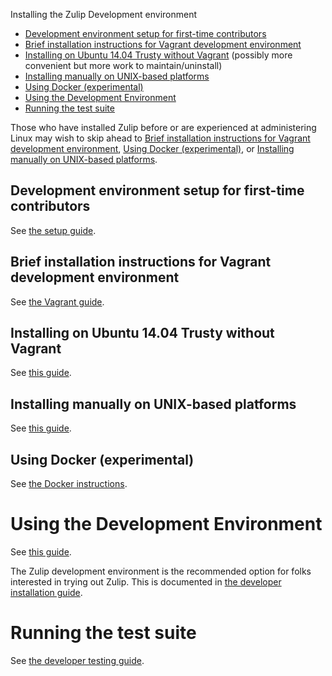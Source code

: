 
Installing the Zulip Development environment

* [Development environment setup for first-time
  contributors](#development-environment-setup-for-first-time-contributors)
* [Brief installation instructions for Vagrant development
  environment](#brief-installation-instructions-for-vagrant-development-environment)
* [Installing on Ubuntu 14.04 Trusty without
  Vagrant](#installing-on-ubuntu-1404-trusty-without-vagrant) (possibly more
  convenient but more work to maintain/uninstall)
* [Installing manually on UNIX-based
  platforms](#installing-manually-on-unix-based-platforms)
* [Using Docker (experimental)](#using-docker-experimental)
* [Using the Development Environment](#using-the-development-environment)
* [Running the test suite](#running-the-test-suite)

Those who have installed Zulip before or are experienced at administering Linux
may wish to skip ahead to [Brief installation instructions for Vagrant
development environment](#brief-installation-instructions-for-vagrant-development-environment),
[Using Docker (experimental)](#using-docker-experimental), or [Installing
manually on UNIX-based platforms](#installing-manually-on-unix-based-platforms).

## Development environment setup for first-time contributors

See [the setup
guide](https://zulip.readthedocs.org/en/latest/dev-env-first-time-contributors.html).

Brief installation instructions for Vagrant development environment
-------------

See [the Vagrant guide](https://zulip.readthedocs.org/en/latest/brief-install-vagrant-dev.html).

Installing on Ubuntu 14.04 Trusty without Vagrant
----------------------------------
See [this guide](https://zulip.readthedocs.io/en/latest/install-ubuntu-without-vagrant-dev.html).

Installing manually on UNIX-based platforms
-------

See [this guide](https://zulip.readthedocs.io/en/latest/install-generic-unix-dev.html).

Using Docker (experimental)
---------------------------
See [the Docker instructions](https://zulip.readthedocs.io/en/latest/install-docker-dev.html).

[using-dev]: https://zulip.readthedocs.io/en/latest/using-dev-environment.html

Using the Development Environment
=================================

See [this guide](https://zulip.readthedocs.io/en/latest/using-dev-environment.html).

[django-runserver]: https://docs.djangoproject.com/en/1.8/ref/django-admin/#runserver-port-or-address-port
[new-feature-tutorial]: http://zulip.readthedocs.io/en/latest/new-feature-tutorial.html
[testing-docs]: http://zulip.readthedocs.io/en/latest/testing.html
The Zulip development environment is the recommended option for folks
interested in trying out Zulip.  This is documented in [the developer
installation guide][dev-install].

[dev-install]: http://zulip.readthedocs.io/en/latest/dev-install-choices.html
[vagrant-dl]: https://www.vagrantup.com/downloads.html
[vagrant-lxc]: https://github.com/fgrehm/vagrant-lxc
[vbox-dl]: https://www.virtualbox.org/wiki/Downloads
[avoiding-sudo]: https://github.com/fgrehm/vagrant-lxc#avoiding-sudo-passwords

Running the test suite
======================

See [the developer testing guide](https://zulip.readthedocs.org/en/latest/test-suite-dev.html).
